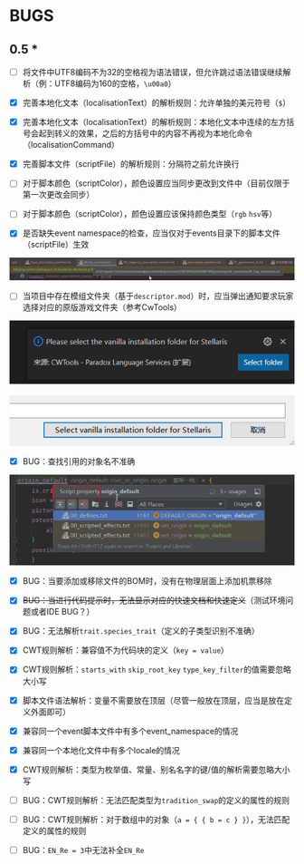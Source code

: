 # BUGS

## 0.5 *

* [ ] 将文件中UTF8编码不为32的空格视为语法错误，但允许跳过语法错误继续解析（例：UTF8编码为160的空格，`\u00a0`）

* [X] 完善本地化文本（localisationText）的解析规则：允许单独的美元符号（`$`）

* [X] 完善本地化文本（localisationText）的解析规则：本地化文本中连续的左方括号会起到转义的效果，之后的方括号中的内容不再视为本地化命令（localisationCommand）

* [X] 完善脚本文件（scriptFile）的解析规则：分隔符之前允许换行

* [ ] 对于脚本颜色（scriptColor），颜色设置应当同步更改到文件中（目前仅限于第一次更改会同步）

* [ ] 对于脚本颜色（scriptColor），颜色设置应该保持颜色类型（`rgb` `hsv`等）

* [X] 是否缺失event namespace的检查，应当仅对于events目录下的脚本文件（scriptFile）生效

![](BUGS.assets/image-20220404120448300.png)

* [ ] 当项目中存在模组文件夹（基于`descriptor.mod`）时，应当弹出通知要求玩家选择对应的原版游戏文件夹（参考CwTools）

![](BUGS.assets/image-20220404120657429.png)

![](BUGS.assets/image-20220404120720948.png)

* [X] BUG：查找引用的对象名不准确

![](BUGS.assets/image-20220404115700617.png)

* [X] BUG：当要添加或移除文件的BOM时，没有在物理层面上添加机票移除

* [X] ~~BUG：当进行代码提示时，无法显示对应的快速文档和快速定义~~（测试环境问题或者IDE BUG？）

* [X] BUG：无法解析`trait.species_trait`（定义的子类型识别不准确）

* [X] CWT规则解析：兼容值不为代码块的定义（`key = value`）

* [X] CWT规则解析：`starts_with` `skip_root_key` `type_key_filter`的值需要忽略大小写

* [X] 脚本文件语法解析：变量不需要放在顶层（尽管一般放在顶层，应当是放在定义外面即可）

* [X] 兼容同一个event脚本文件中有多个event_namespace的情况

* [X] 兼容同一个本地化文件中有多个locale的情况

* [X] CWT规则解析：类型为枚举值、常量、别名名字的键/值的解析需要忽略大小写

* [ ] BUG：CWT规则解析：无法匹配类型为`tradition_swap`的定义的属性的规则

* [ ] BUG：CWT规则解析：对于数组中的对象（`a = { { b = c } }`），无法匹配定义的属性的规则

* [ ] BUG：`EN_Re = 3`中无法补全`EN_Re`